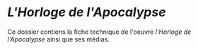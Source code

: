 # *L'Horloge de l'Apocalypse*

Ce dossier contiens la fiche technique de l'oeuvre *l'Horloge de l'Apocalypse* ainsi que ses médias.
